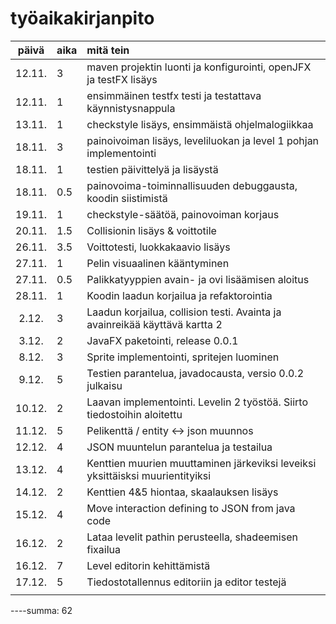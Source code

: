 # työaikakirjanpito

| päivä  | aika   | mitä tein                                                                     |
| :----: | :----- | :-----                                                                        |
| 12.11. | 3      | maven projektin luonti ja konfigurointi, openJFX ja testFX lisäys             |
| 12.11. | 1      | ensimmäinen testfx testi ja testattava käynnistysnappula                      |
| 13.11. | 1      | checkstyle lisäys, ensimmäistä ohjelmalogiikkaa                               |
| 18.11. | 3      | painoivoiman lisäys, leveliluokan ja level 1 pohjan implementointi            |
| 18.11. | 1      | testien päivittelyä ja lisäystä                                               |
| 18.11. | 0.5    | painovoima-toiminnallisuuden debuggausta, koodin siistimistä                  |
| 19.11. | 1      | checkstyle-säätöä, painovoiman korjaus                                        |
| 20.11. | 1.5    | Collisionin lisäys & voittotile                                               |
| 26.11. | 3.5    | Voittotesti, luokkakaavio lisäys                                              |
| 27.11. | 1      | Pelin visuaalinen kääntyminen                                                 |
| 27.11. | 0.5    | Palikkatyyppien avain- ja ovi lisäämisen aloitus                              |
| 28.11. | 1      | Koodin laadun korjailua ja refaktorointia                                     |
| 2.12.  | 3      | Laadun korjailua, collision testi. Avainta ja avainreikää käyttävä kartta 2   |
| 3.12.  | 2      | JavaFX paketointi, release 0.0.1                                              |
| 8.12.  | 3      | Sprite implementointi, spritejen luominen                                     |
| 9.12.  | 5      | Testien parantelua, javadocausta, versio 0.0.2 julkaisu                       |
| 10.12. | 2      | Laavan implementointi. Levelin 2 työstöä. Siirto tiedostoihin aloitettu       |
| 11.12. | 5      | Pelikenttä / entity <-> json muunnos                                          |
| 12.12. | 4      | JSON muuntelun parantelua ja testailua                                        |
| 13.12. | 4      | Kenttien muurien muuttaminen järkeviksi leveiksi yksittäisksi muurientityiksi |
| 14.12. | 2      | Kenttien 4&5 hiontaa, skaalauksen lisäys                                      |
| 15.12. | 4      | Move interaction defining to JSON from java code                              |
| 16.12. | 2      | Lataa levelit pathin perusteella, shadeemisen fixailua                        |
| 16.12. | 7      | Level editorin kehittämistä                                                   |
| 17.12. | 5      | Tiedostotallennus editoriin ja editor testejä                                 |
|        |        |                                                                               |
----summa: 62
